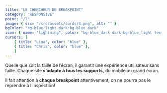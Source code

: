 ```yaml
---
title: "LE CHERCHEUR DE BREAKPOINT"
category: "RESPONSIVE"
point: "/2"
image: { src: "/src/assets/cards/4.png", alt: "" }
bgColor: "bg-blue_light dark:bg-blue_dark"
icon: { name: "lightning", color: "bg-blue_dark dark:bg-blue_light text-blue_light dark:text-blue_dark" }
cursors: [
    { title: "Lina", color: "blue" },
    { title: "Chris", color: "blue" },
    ]
---
```


Quelle que soit la taille de l’écran, il garantit une expérience utilisateur sans faille. Chaque site **s’adapte à tous les supports,** du mobile au grand écran.

Il fait attention à **chaque breakpoint** attentivement, on ne pourra pas le reprendre à l’inspection!